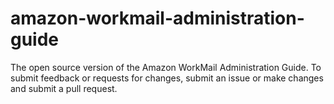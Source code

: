 # amazon-workmail-administration-guide
The open source version of the Amazon WorkMail Administration Guide. To submit feedback or requests for changes, submit an issue or make changes and submit a pull request.
